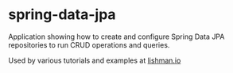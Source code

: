# spring-data-jpa

Application showing how to create and configure Spring Data JPA repositories to run CRUD operations and queries.

Used by various tutorials and examples at [lishman.io](http://lishman.io)



